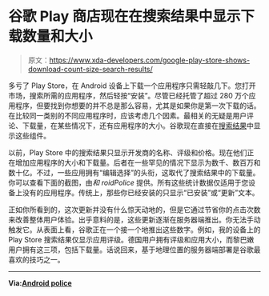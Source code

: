 # 谷歌 Play 商店现在在搜索结果中显示下载数量和大小

> 原文：<https://www.xda-developers.com/google-play-store-shows-download-count-size-search-results/>

多亏了 Play Store，在 Android 设备上下载一个应用程序只需轻敲几下。您打开市场，搜索所需的应用程序，然后轻按“安装”。尽管已经托管了超过 280 万个应用程序，但要找到你想要的并不总是那么容易，尤其是如果你是第一次下载的话。在比较同一类别的不同应用程序时，应该考虑几个因素。最相关的无疑是用户评论、下载量，在某些情况下，还有应用程序的大小。谷歌现在直接在[搜索结果](https://www.xda-developers.com/play-store-search-suggestions-appear-to-be-more-widely-rolling-out/)中显示这些组件。

以前，Play Store 中的搜索结果只显示开发商的名称、评级和价格。现在他们正在增加应用程序的大小和下载量。后者在一些罕见的情况下显示为数千、数百万和数十亿。不过，一些应用拥有“编辑选择”的头衔，这取代了搜索结果中的下载量。你可以查看下面的截图，由*和 roidPolice* 提供。所有这些统计数据仅适用于您设备上没有的应用程序。传统上，那些你已经安装的只显示“已安装”或“更新”文本。

正如你所看到的，这次更新并没有什么惊天动地的，但是它通过节省你的点击次数来改善整体用户体验。出乎意料的是，这些更新逐渐在服务器端推出。你无法手动触发它。从表面上看，谷歌正在一个接一个地推出这些数字。例如，我的设备上的 Play Store 搜索结果仅显示应用评级。德国用户拥有评级和应用大小，而黎巴嫩用户拥有这三项，包括下载量。话说回来，基于地理位置的服务器端部署是谷歌最喜欢的技巧之一。

* * *

**Via:[Android police](https://www.androidpolice.com/2020/03/26/google-play-now-shows-app-rating-size-and-download-count-in-search-results/)**